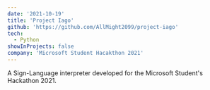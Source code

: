 ```yaml
---
date: '2021-10-19'
title: 'Project Iago'
github: 'https://github.com/AllMight2099/project-iago'
tech:
  - Python
showInProjects: false
company: 'Microsoft Student Hacakthon 2021'
---
```


A Sign-Language interpreter developed for the Microsoft Student's Hackathon 2021.
